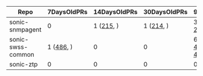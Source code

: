 | Repo | 7DaysOldPRs | 14DaysOldPRs | 30DaysOldPRs | 90DaysOldPRs | MoreThan90DaysOldPR |
|------|-------------|--------------|--------------|--------------|---------------------|
|sonic-snmpagent| 0|  1 ([215](https://github.com/Azure/sonic-snmpagent/pull/215), )|  1 ([214](https://github.com/Azure/sonic-snmpagent/pull/214), )|  3 ([210](https://github.com/Azure/sonic-snmpagent/pull/210), [209](https://github.com/Azure/sonic-snmpagent/pull/209), [207](https://github.com/Azure/sonic-snmpagent/pull/207), )|  7 ([187](https://github.com/Azure/sonic-snmpagent/pull/187), [182](https://github.com/Azure/sonic-snmpagent/pull/182), [173](https://github.com/Azure/sonic-snmpagent/pull/173), [157](https://github.com/Azure/sonic-snmpagent/pull/157), [136](https://github.com/Azure/sonic-snmpagent/pull/136), [135](https://github.com/Azure/sonic-snmpagent/pull/135), [117](https://github.com/Azure/sonic-snmpagent/pull/117), )|
|sonic-swss-common|  1 ([486](https://github.com/Azure/sonic-swss-common/pull/486), )| 0| 0|  6 ([475](https://github.com/Azure/sonic-swss-common/pull/475), [473](https://github.com/Azure/sonic-swss-common/pull/473), [471](https://github.com/Azure/sonic-swss-common/pull/471), [469](https://github.com/Azure/sonic-swss-common/pull/469), [466](https://github.com/Azure/sonic-swss-common/pull/466), [460](https://github.com/Azure/sonic-swss-common/pull/460), )|  12 ([433](https://github.com/Azure/sonic-swss-common/pull/433), [431](https://github.com/Azure/sonic-swss-common/pull/431), [390](https://github.com/Azure/sonic-swss-common/pull/390), [345](https://github.com/Azure/sonic-swss-common/pull/345), [342](https://github.com/Azure/sonic-swss-common/pull/342), [331](https://github.com/Azure/sonic-swss-common/pull/331), [317](https://github.com/Azure/sonic-swss-common/pull/317), [309](https://github.com/Azure/sonic-swss-common/pull/309), [300](https://github.com/Azure/sonic-swss-common/pull/300), [271](https://github.com/Azure/sonic-swss-common/pull/271), [258](https://github.com/Azure/sonic-swss-common/pull/258), [65](https://github.com/Azure/sonic-swss-common/pull/65), )|
|sonic-ztp| 0| 0| 0| 0| 0|
